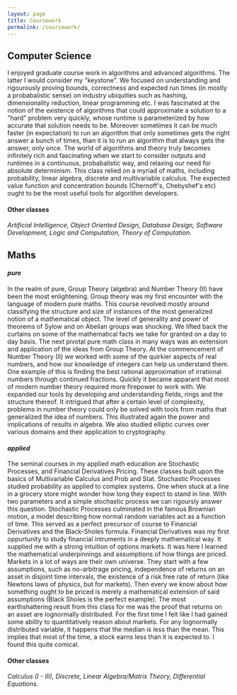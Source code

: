 ```yaml
---
layout: page
title: Coursework
permalink: /coursework/
---
```

<div>
	<div>
	<h2>Computer Science</h2>
<p>I enjoyed graduate course work in algorithms and advanced algorithms. The latter I would consider my "keystone". We focused on understanding and rigourously proving bounds, correctness and expected run times (in mostly a probabalistic sense) on industry ubiquities such as hashing, dimensionality reduction, linear programming etc. I was fascinated at the notion of the existence of algorithms that could approximate a solution to a "hard" problem very quickly, whose runtime is parameterized by how accurate that solution needs to be. Moreover sometimes it can be much faster (in expectation) to run an algorithm that only sometimes gets the right answer a bunch of times, than it is to run an algorithm that always gets the answer, only once. The world of algorithms and theory truly becomes infinitely rich and fascinating when we start to consider outputs and runtimes in a continuous, probabalistic way, and relaxing our need for absolute determinism. This class relied on a myriad of maths, including probability, linear algebra, discrete and multivariable calculus. The expected value function and concentration bounds (Chernoff's, Chebyshef's etc) ought to be the most useful tools for algorithm developers. </p>
	<h4>Other classes</h4>
	<p><i>Artificial Intelligence, Object Oriented Design, Database Design, Software Development, Logic and Computation, Theory of Computation.</i></p>
</div>

<div>
<h2>Maths</h2>
<h4><i>pure</i></h4>
<p>In the realm of pure, Group Theory (algebra) and Number Theory (II) have been the most enlightening. Group theory was my first encounter with the language of modern pure maths. This course revolved mostly around classifying the structure and size of instances of the most generalized notion of a mathematical object. The level of generality and power of theorems of Sylow and on Abelian groups was shocking. We lifted back the curtains on some of the mathematical facts we take for granted on a day to day basis. The next pivotal pure math class in many ways was an extension and application of the ideas from Group Theory. At the commencement of Number Theory (II) we worked with some of the quirkier aspects of real numbers, and how our knowledge of integers can help us understand them. One example of this is finding the best rational approximation of irrational numbers through continued fractions. Quickly it became apparant that most of modern number theory required more firepower to work with. We expanded our tools by developing and understanding fields, rings and the structure thereof. It intrigued that after a certain level of complexity, problems in number theory could only be solved with tools from maths that generalized the idea of numbers. This illustrated again the power and implications of results in algebra. We also studied elliptic curves over various domains and their application to cryptography.</p>
<h4><i>applied</i></h4>
<p>The seminal courses in my applied math education are Stochastic Processes, and Financial Derivatives Pricing. These classes built upon the basics of Mutlivariable Calculus and Prob and Stat. Stochastic Processes studied probability as applied to complex systems. One when stuck at a line in a grocery store might wonder how long they expect to stand in line. With two parameters and a simple stochastic process we can rigoursly answer this question. Stochastic Processes culminated in the famous Brownian motion, a model describing how normal random variables act as a function of time. This served as a perfect precursor of course to Financial Derivatives and the Black-Sholes formula. Financial Derivatives was my first oppurtunity to study financial intruments in a deeply mathematical way. It supplied me with a strong intuition of options markets. It was here I learned the mathematical underpinnings and assumptions of how things are priced. Markets in a lot of ways are their own universe. They start with a few assumptions, such as no-arbitrage pricing, independence of returns on an asset in disjoint time intervals, the existence of a risk free rate of return (like Newtons laws of physics, but for markets). Then every we know about how something ought to be priced is merely a mathematical extension of said assumptions (Black Sholes is the perfect example). The most earthshattering result from this class for me was the proof that returns on an asset are lognormally distributed. For the first time I felt like I had gained some ability to quantitatively reason about markets. For any lognormally distributed variable, it happens that the median is less than the mean. This implies that most of the time, a stock earns less than it is expected to. I found this quite comical.</p>

<h4>Other classes</h4>
<p><i>Calculus (I - III), Discrete, Linear Algebra/Matrix Theory, Differential Equations.</i></p>

</div>

</div>